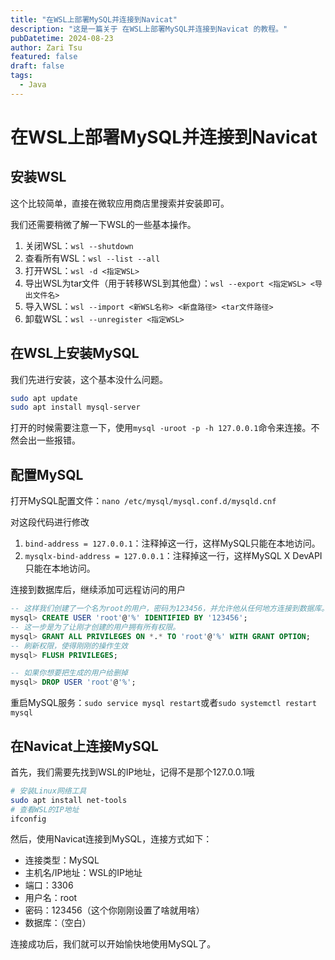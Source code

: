 ```yaml
---
title: "在WSL上部署MySQL并连接到Navicat"
description: "这是一篇关于 在WSL上部署MySQL并连接到Navicat 的教程。"
pubDatetime: 2024-08-23
author: Zari Tsu
featured: false
draft: false
tags:
  - Java
---
```


# 在WSL上部署MySQL并连接到Navicat

## 安装WSL

这个比较简单，直接在微软应用商店里搜索并安装即可。

我们还需要稍微了解一下WSL的一些基本操作。

1. 关闭WSL：`wsl --shutdown`
2. 查看所有WSL：`wsl --list --all`
3. 打开WSL：`wsl -d <指定WSL>`
4. 导出WSL为tar文件（用于转移WSL到其他盘）：`wsl --export <指定WSL> <导出文件名>`
5. 导入WSL：`wsl --import <新WSL名称> <新盘路径> <tar文件路径>`
6. 卸载WSL：`wsl --unregister <指定WSL>`

## 在WSL上安装MySQL

我们先进行安装，这个基本没什么问题。

```bash
sudo apt update
sudo apt install mysql-server
```

打开的时候需要注意一下，使用`mysql -uroot -p -h 127.0.0.1`命令来连接。不然会出一些报错。

## 配置MySQL

打开MySQL配置文件：`nano /etc/mysql/mysql.conf.d/mysqld.cnf`

对这段代码进行修改

1. `bind-address = 127.0.0.1`：注释掉这一行，这样MySQL只能在本地访问。
2. `mysqlx-bind-address = 127.0.0.1`：注释掉这一行，这样MySQL X DevAPI只能在本地访问。

连接到数据库后，继续添加可远程访问的用户

```sql
-- 这样我们创建了一个名为root的用户，密码为123456，并允许他从任何地方连接到数据库。
mysql> CREATE USER 'root'@'%' IDENTIFIED BY '123456';
-- 这一步是为了让刚才创建的用户拥有所有权限。
mysql> GRANT ALL PRIVILEGES ON *.* TO 'root'@'%' WITH GRANT OPTION;
-- 刷新权限，使得刚刚的操作生效
mysql> FLUSH PRIVILEGES;

-- 如果你想要把生成的用户给删掉
mysql> DROP USER 'root'@'%';
```

重启MySQL服务：`sudo service mysql restart`或者`sudo systemctl restart mysql`

## 在Navicat上连接MySQL

首先，我们需要先找到WSL的IP地址，记得不是那个127.0.0.1哦

```bash
# 安装Linux网络工具
sudo apt install net-tools
# 查看WSL的IP地址
ifconfig
```

然后，使用Navicat连接到MySQL，连接方式如下：

- 连接类型：MySQL
- 主机名/IP地址：WSL的IP地址
- 端口：3306
- 用户名：root
- 密码：123456（这个你刚刚设置了啥就用啥）
- 数据库：（空白）

连接成功后，我们就可以开始愉快地使用MySQL了。
